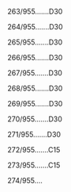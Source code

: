 263/955.......D30 


264/955.......D30 


265/955.......D30 


266/955.......D30 


267/955.......D30 


268/955.......D30 


269/955.......D30 


270/955.......D30 


271/955.......D30 


272/955.......C15 


273/955.......C15 


274/955.... 


